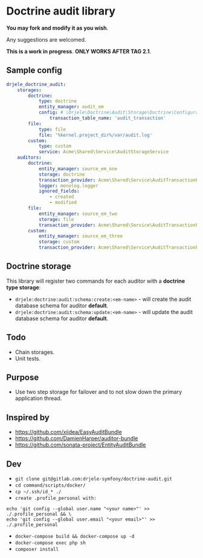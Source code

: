 # Doctrine audit library

**You may fork and modify it as you wish**.

Any suggestions are welcomed.

**This is a work in progress**. **ONLY WORKS AFTER TAG 2.1**.

## Sample config

```yaml
drjele_doctrine_audit:
    storages:
        doctrine:
            type: doctrine
            entity_manager: audit_em
            config: # \Drjele\Doctrine\Audit\Storage\Doctrine\Configuration
                transaction_table_name: 'audit_transaction'
        file:
            type: file
            file: '%kernel.project_dir%/var/audit.log'
        custom:
            type: custom
            service: Acme\Shared\Service\AuditStorageService
    auditors:
        doctrine:
            entity_manager: source_em_one
            storage: doctrine
            transaction_provider: Acme\Shared\Service\AuditTransactionProviderService
            logger: monolog.logger
            ignored_fields:
                - created
                - modified
        file:
            entity_manager: source_em_two
            storage: file
            transaction_provider: Acme\Shared\Service\AuditTransactionProviderService
        custom:
            entity_manager: source_em_three
            storage: custom
            transaction_provider: Acme\Shared\Service\AuditTransactionProviderService
```

## Doctrine storage

This library will register two commands for each auditor with a **doctrine type storage**:

* ``drjele:doctrine:audit:schema:create:<em-name>`` - will create the audit database schema for auditor **default**.
* ``drjele:doctrine:audit:schema:update:<em-name>`` - will update the audit database schema for auditor **default**.

## Todo

* Chain storages.
* Unit tests.

## Purpose

* Use two step storage for failover and to not slow down the primary application thread.

## Inspired by

* https://github.com/xiidea/EasyAuditBundle
* https://github.com/DamienHarper/auditor-bundle
* https://github.com/sonata-project/EntityAuditBundle

## Dev

* `git clone git@gitlab.com:drjele-symfony/doctrine-audit.git`
* `cd command/scripts/docker/`
* `cp ~/.ssh/id_* ./`
* `create .profile_personal with:`

```
echo 'git config --global user.name "<your name>"' >> ./.profile_personal && \
echo 'git config --global user.email "<your email>"' >> ./.profile_personal
```

* `docker-compose build && docker-compose up -d`
* `docker-compose exec php sh`
* `composer install`
